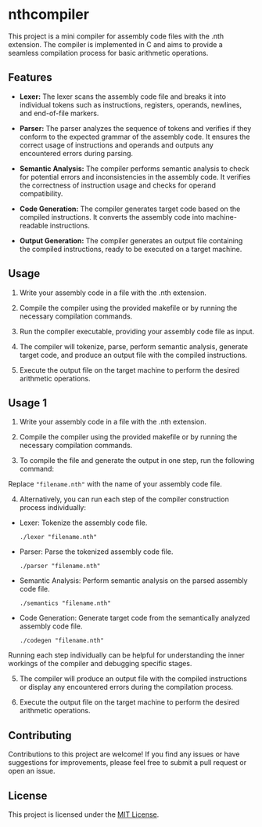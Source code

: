 # nthcompiler

This project is a mini compiler for assembly code files with the .nth extension. The compiler is implemented in C and aims to provide a seamless compilation process for basic arithmetic operations.

## Features

- **Lexer:** The lexer scans the assembly code file and breaks it into individual tokens such as instructions, registers, operands, newlines, and end-of-file markers.

- **Parser:** The parser analyzes the sequence of tokens and verifies if they conform to the expected grammar of the assembly code. It ensures the correct usage of instructions and operands and outputs any encountered errors during parsing.

- **Semantic Analysis:** The compiler performs semantic analysis to check for potential errors and inconsistencies in the assembly code. It verifies the correctness of instruction usage and checks for operand compatibility.

- **Code Generation:** The compiler generates target code based on the compiled instructions. It converts the assembly code into machine-readable instructions.

- **Output Generation:** The compiler generates an output file containing the compiled instructions, ready to be executed on a target machine.

## Usage

1. Write your assembly code in a file with the .nth extension.

2. Compile the compiler using the provided makefile or by running the necessary compilation commands.

3. Run the compiler executable, providing your assembly code file as input.

4. The compiler will tokenize, parse, perform semantic analysis, generate target code, and produce an output file with the compiled instructions.

5. Execute the output file on the target machine to perform the desired arithmetic operations.

## Usage 1

1. Write your assembly code in a file with the .nth extension.

2. Compile the compiler using the provided makefile or by running the necessary compilation commands.

3. To compile the file and generate the output in one step, run the following command:

Replace `"filename.nth"` with the name of your assembly code file.

4. Alternatively, you can run each step of the compiler construction process individually:
- Lexer: Tokenize the assembly code file.
  ```
  ./lexer "filename.nth"
  ```

- Parser: Parse the tokenized assembly code file.
  ```
  ./parser "filename.nth"
  ```

- Semantic Analysis: Perform semantic analysis on the parsed assembly code file.
  ```
  ./semantics "filename.nth"
  ```

- Code Generation: Generate target code from the semantically analyzed assembly code file.
  ```
  ./codegen "filename.nth"
  ```

Running each step individually can be helpful for understanding the inner workings of the compiler and debugging specific stages.

5. The compiler will produce an output file with the compiled instructions or display any encountered errors during the compilation process.

6. Execute the output file on the target machine to perform the desired arithmetic operations.

## Contributing

Contributions to this project are welcome! If you find any issues or have suggestions for improvements, please feel free to submit a pull request or open an issue.

## License

This project is licensed under the [MIT License](LICENSE).


